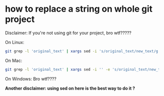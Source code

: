 # how to replace a string on whole git project

Disclaimer: If you're not using git for your project, bro wtf?????


On Linux:
```sh
git grep -l 'original_text' | xargs sed -i 's/original_text/new_text/g'
```

On Mac:
```sh
git grep -l 'original_text' | xargs sed -i '' -e 's/original_text/new_text/g'
```

On Windows:
Bro wtf????

**Another disclaimer: using sed on here is the best way to do it ?**
